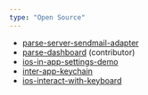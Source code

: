 ```yaml
---
type: "Open Source"
---
```


- [parse-server-sendmail-adapter](https://github.com/hermanliang/parse-server-sendmail-adapter)
- [parse-dashboard](https://github.com/ParsePlatform/parse-dashboard) (contributor)
- [ios-in-app-settings-demo](https://github.com/8085studio/ios-in-app-settings-demo)
- [inter-app-keychain](https://github.com/8085studio/inter-app-keychain)
- [ios-interact-with-keyboard](https://github.com/8085studio/ios-interact-with-keyboard)
